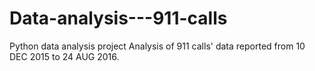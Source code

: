 # Data-analysis---911-calls
Python data analysis project
Analysis of 911 calls' data reported from 10 DEC 2015 to 24 AUG 2016.
